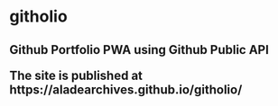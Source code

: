 # githolio
<h2>Github Portfolio PWA using Github Public API
<p>The site is published at https://aladearchives.github.io/githolio/

